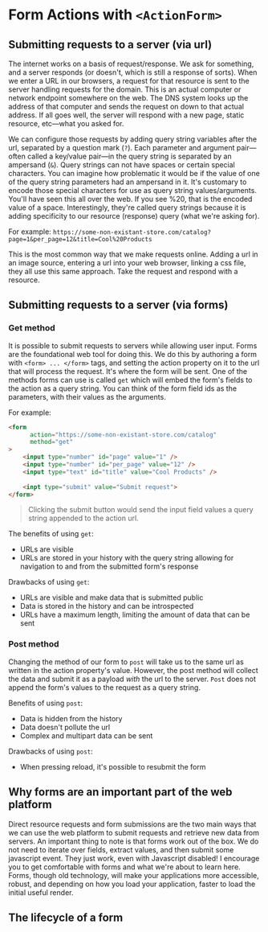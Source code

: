 # Form Actions with `<ActionForm>`

## Submitting requests to a server (via url)

The internet works on a basis of request/response. We ask for something, and a server responds (or doesn't, which is still a response of sorts). When we enter a URL in our browsers, a request for that resource is sent to the server handling requests for the domain. This is an actual computer or network endpoint somewhere on the web. The DNS system looks up the address of that computer and sends the request on down to that actual address. If all goes well, the server will respond with a new page, static resource, etc—what you asked for. 

We can configure those requests by adding query string variables after the url, separated by a question mark (`?`). Each parameter and argument pair—often called a key/value pair—in the query string is separated by an ampersand (`&`). Query strings can not have spaces or certain special characters. You can imagine how problematic it would be if the value of one of the query string parameters had an ampersand in it. It's customary to encode those special characters for use as query string values/arguments. You'll have seen this all over the web. If you see %20, that is the encoded value of a space. Interestingly, they're called query strings because it is adding specificity to our resource (response) query (what we're asking for).

For example:
`https://some-non-existant-store.com/catalog?page=1&per_page=12&title=Cool%20Products`

This is the most common way that we make requests online. Adding a url in an image source, entering a url into your web browser, linking a css file, they all use this same approach. Take the request and respond with a resource.


## Submitting requests to a server (via forms)

### Get method

It is possible to submit requests to servers while allowing user input. Forms are the foundational web tool for doing this. We do this by authoring a form with `<form> ... </form>` tags, and setting the action property on it to the url that will process the request. It's where the form will be sent. One of the methods forms can use is called `get` which will embed the form's fields to the action as a query string. You can think of the form field ids as the parameters, with their values as the arguments. 

For example:
```html
<form 
	  action="https://some-non-existant-store.com/catalog" 
	  method="get"
>
	<input type="number" id="page" value="1" />
	<input type="number" id="per_page" value="12" />
	<input type="text" id="title" value="Cool Products" />
	
	<inpt type="submit" value="Submit request">
</form>
```
> Clicking the submit button would send the input field values a query string appended to the action url.

The benefits of using `get`:
- URLs are visible
- URLs are stored in your history with the query string allowing for navigation to and from the submitted form's response

Drawbacks of using `get`:
- URLs are visible and make data that is submitted public
- Data is stored in the history and can be introspected
- URLs have a maximum length, limiting the amount of data that can be sent

### Post method

Changing the method of our form to `post` will take us to the same url as written in the action property's value. However, the post method will collect the data and submit it as a payload _with_ the url to the server. `Post` does not append the form's values to the request as a query string.

Benefits of using `post`:
- Data is hidden from the history
- Data doesn't pollute the url
- Complex and multipart data can be sent

Drawbacks of using `post`:
- When pressing reload, it's possible to resubmit the form

## Why forms are an important part of the web platform

Direct resource requests and form submissions are the two main ways that we can use the web platform to submit requests and retrieve new data from servers. An important thing to note is that forms work out of the box. We do not need to iterate over fields, extract values, and then submit some javascript event. They just work, even with Javascript disabled! I encourage you to get comfortable with forms and what we're about to learn here. Forms, though old technology, will make your applications more accessible, robust, and depending on how you load your application, faster to load the initial useful render.

## The lifecycle of a form


